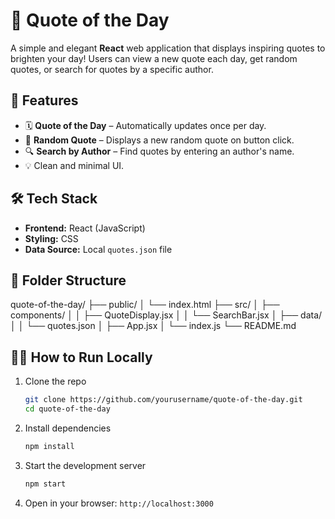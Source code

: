 
# 📜 Quote of the Day

A simple and elegant **React** web application that displays inspiring quotes to brighten your day! Users can view a new quote each day, get random quotes, or search for quotes by a specific author.

## 🚀 Features

- 🗓️ **Quote of the Day** – Automatically updates once per day.
- 🎲 **Random Quote** – Displays a new random quote on button click.
- 🔍 **Search by Author** – Find quotes by entering an author's name.
- 💡 Clean and minimal UI.

## 🛠️ Tech Stack

- **Frontend:** React (JavaScript)
- **Styling:** CSS
- **Data Source:** Local `quotes.json` file

## 📂 Folder Structure


quote-of-the-day/
├── public/
│   └── index.html
├── src/
│   ├── components/
│   │   ├── QuoteDisplay.jsx
│   │   └── SearchBar.jsx
│   ├── data/
│   │   └── quotes.json
│   ├── App.jsx
│   └── index.js
└── README.md



## 🧑‍💻 How to Run Locally

1. Clone the repo  
   ```bash
   git clone https://github.com/yourusername/quote-of-the-day.git
   cd quote-of-the-day


2. Install dependencies

   ```bash
   npm install
   ```

3. Start the development server

   ```bash
   npm start
   ```

4. Open in your browser: `http://localhost:3000`

